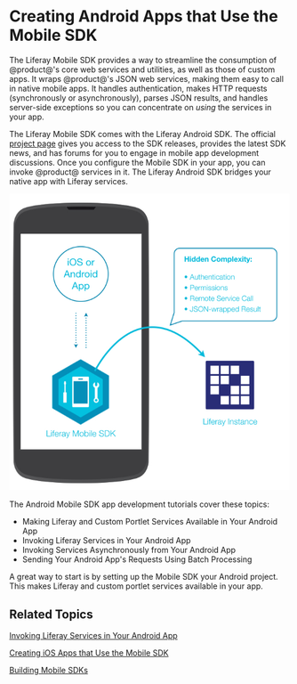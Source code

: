 # Creating Android Apps that Use the Mobile SDK [](id=creating-android-apps-that-use-the-mobile-sdk)

The Liferay Mobile SDK provides a way to streamline the consumption of 
@product@'s core web services and utilities, as well as those of custom apps. It 
wraps @product@'s JSON web services, making them easy to call in native mobile 
apps. It handles authentication, makes HTTP requests (synchronously or 
asynchronously), parses JSON results, and handles server-side exceptions so you 
can concentrate on *using* the services in your app. 

The Liferay Mobile SDK comes with the Liferay Android SDK. The official 
[project page](https://www.liferay.com/community/liferay-projects/liferay-mobile-sdk/overview) 
gives you access to the SDK releases, provides the latest SDK news, and has 
forums for you to engage in mobile app development discussions. Once you 
configure the Mobile SDK in your app, you can invoke @product@ services in it. 
The Liferay Android SDK bridges your native app with Liferay services. 

![Figure 1: Liferay's Mobile SDK enables your native app to communicate with @product@.](../../../../images/mobile-sdk-diagram.png)

The Android Mobile SDK app development tutorials cover these topics: 

-   Making Liferay and Custom Portlet Services Available in Your Android App
-   Invoking Liferay Services in Your Android App
-   Invoking Services Asynchronously from Your Android App
-   Sending Your Android App's Requests Using Batch Processing

A great way to start is by setting up the Mobile SDK your Android project. This 
makes Liferay and custom portlet services available in your app. 

## Related Topics [](id=related-topics)

[Invoking Liferay Services in Your Android App](/develop/tutorials/-/knowledge_base/7-1/invoking-liferay-services-in-your-android-app)

[Creating iOS Apps that Use the Mobile SDK](/develop/tutorials/-/knowledge_base/7-1/creating-ios-apps-that-use-the-mobile-sdk)

[Building Mobile SDKs](/develop/tutorials/-/knowledge_base/7-1/building-mobile-sdks)

